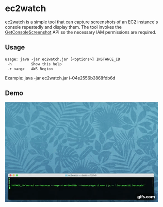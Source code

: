 # ec2watch

ec2watch is a simple tool that can capture screenshots of an EC2 instance's console repeatedly and display them.  The tool invokes the [GetConsoleScreenshot](GetConsoleScreenshot) API so the necessary IAM permissions are required.

## Usage

```
usage: java -jar ec2watch.jar [<options>] INSTANCE_ID
 -h         Show this help
 -r <arg>   AWS Region
```

Example:  java -jar ec2watch.jar i-04e2556b3868fdb6d


## Demo

![ec2watch demo](/images/screencap.gif)